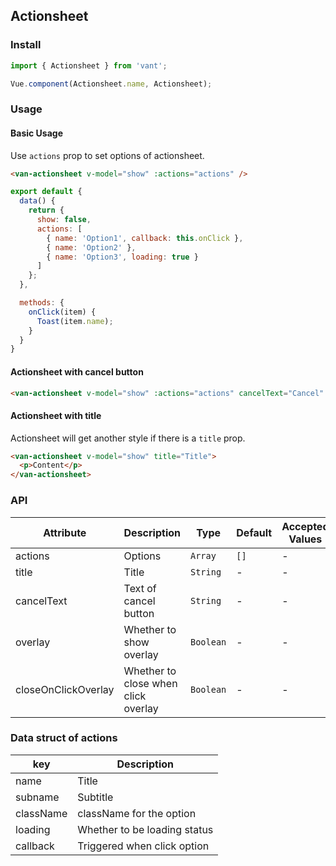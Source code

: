 ## Actionsheet

### Install
``` javascript
import { Actionsheet } from 'vant';

Vue.component(Actionsheet.name, Actionsheet);
```

### Usage

#### Basic Usage
Use `actions` prop to set options of actionsheet. 

```html
<van-actionsheet v-model="show" :actions="actions" />
```

```javascript
export default {
  data() {
    return {
      show: false,
      actions: [
        { name: 'Option1', callback: this.onClick },
        { name: 'Option2' },
        { name: 'Option3', loading: true }
      ]
    };
  },

  methods: {
    onClick(item) {
      Toast(item.name);
    }
  }
}
```

#### Actionsheet with cancel button

```html
<van-actionsheet v-model="show" :actions="actions" cancelText="Cancel" />
```

#### Actionsheet with title
Actionsheet will get another style if there is a `title` prop.

```html
<van-actionsheet v-model="show" title="Title">
  <p>Content</p>
</van-actionsheet>
```

### API

| Attribute | Description | Type | Default | Accepted Values |
|-----------|-----------|-----------|-------------|-------------|
| actions | Options | `Array` | `[]` | - |
| title | Title | `String` | - | - |
| cancelText | Text of cancel button | `String` | - | - |
| overlay | Whether to show overlay | `Boolean` | - | - |
| closeOnClickOverlay | Whether to close when click overlay | `Boolean` | - | - |

### Data struct of actions

| key | Description |
|-----------|-----------|
| name | Title |
| subname | Subtitle |
| className | className for the option |
| loading | Whether to be loading status |
| callback | Triggered when click option |
